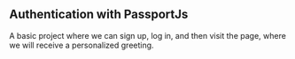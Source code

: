 ## Authentication with PassportJs

A basic project where we can sign up, log in, and then visit the page, where we will receive a personalized greeting.
